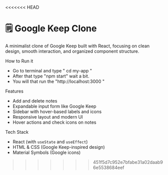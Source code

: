 <<<<<<< HEAD

# 🗒️ Google Keep Clone

A minimalist clone of Google Keep built with React, focusing on clean design, smooth interaction, and organized component structure.

How to Run it 

- Go to terminal and type " cd my-app "
- After that type "npm start" wait a bit.
- You will that run the "http://localhost:3000 "

 Features

- Add and delete notes
- Expandable input form like Google Keep
- Sidebar with hover-based labels and icons
- Responsive layout and modern UI
- Hover actions and check icons on notes

 Tech Stack

- React (with `useState` and `useEffect`)
- HTML & CSS (Google Keep-inspired design)
- Material Symbols (Google icons)





>>>>>>> 451f5d7c952e7bfabe31a02daab96e5538684eef
